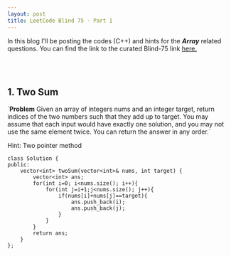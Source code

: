 ```yaml
---
layout: post
title: LeetCode Blind 75 - Part 1
---
```


In this blog I'll be posting the codes (C++) and hints for the <em><b>Array</b></em> related questions. You can find the link to the curated Blind-75 link <a href="https://leetcode.com/discuss/general-discussion/460599/blind-75-leetcode-questions">here.</a>

<br>
<br>
<h2> 1. Two Sum</h2>
`<b>Problem</b> Given an array of integers nums and an integer target, return indices of the two numbers such that they add up to target. You may assume that each input would have exactly one solution, and you may not use the same element twice.
You can return the answer in any order.`

Hint: Two pointer method

```
class Solution {
public:
    vector<int> twoSum(vector<int>& nums, int target) {
        vector<int> ans;
        for(int i=0; i<nums.size(); i++){
            for(int j=i+1;j<nums.size(); j++){
                if(nums[i]+nums[j]==target){
                    ans.push_back(i);
                    ans.push_back(j);
                }
            }
        }
        return ans;
    }
};
```